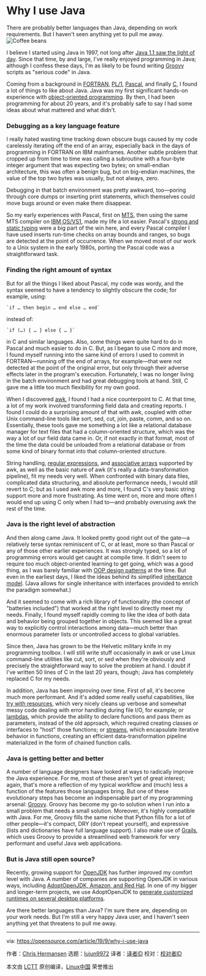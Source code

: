 [#]: collector: (lujun9972)
[#]: translator: (wxy)
[#]: reviewer: ( )
[#]: publisher: ( )
[#]: url: ( )
[#]: subject: (Why I use Java)
[#]: via: (https://opensource.com/article/19/9/why-i-use-java)
[#]: author: (Chris Hermansen https://opensource.com/users/clhermansen)

Why I use Java
======
There are probably better languages than Java, depending on work
requirements. But I haven't seen anything yet to pull me away.
![Coffee beans][1]

I believe I started using Java in 1997, not long after [Java 1.1 saw the light of day][2]. Since that time, by and large, I've really enjoyed programming in Java; although I confess these days, I'm as likely to be found writing [Groovy][3] scripts as "serious code" in Java.

Coming from a background in [FORTRAN][4], [PL/1][5], [Pascal][6], and finally [C][7], I found a lot of things to like about Java. Java was my first significant hands-on experience with [object-oriented programming][8]. By then, I had been programming for about 20 years, and it's probably safe to say I had some ideas about what mattered and what didn't.

### Debugging as a key language feature

I really hated wasting time tracking down obscure bugs caused by my code carelessly iterating off the end of an array, especially back in the days of programming in FORTRAN on IBM mainframes. Another subtle problem that cropped up from time to time was calling a subroutine with a four-byte integer argument that was expecting two bytes; on small-endian architecture, this was often a benign bug, but on big-endian machines, the value of the top two bytes was usually, but not always, zero.

Debugging in that batch environment was pretty awkward, too—poring through core dumps or inserting print statements, which themselves could move bugs around or even make them disappear.

So my early experiences with Pascal, first on [MTS][9], then using the same MTS compiler on [IBM OS/VS1][10], made my life a lot easier. Pascal's [strong and static typing][11] were a big part of the win here, and every Pascal compiler I have used inserts run-time checks on array bounds and ranges, so bugs are detected at the point of occurrence. When we moved most of our work to a Unix system in the early 1980s, porting the Pascal code was a straightforward task.

### Finding the right amount of syntax

But for all the things I liked about Pascal, my code was wordy, and the syntax seemed to have a tendency to slightly obscure the code; for example, using:


```
`if … then begin … end else … end`
```

instead of:


```
`if (…) { … } else { … }`
```

in C and similar languages. Also, some things were quite hard to do in Pascal and much easier to do in C. But, as I began to use C more and more, I found myself running into the same kind of errors I used to commit in FORTRAN—running off the end of arrays, for example—that were not detected at the point of the original error, but only through their adverse effects later in the program's execution. Fortunately, I was no longer living in the batch environment and had great debugging tools at hand. Still, C gave me a little too much flexibility for my own good.

When I discovered [awk][12], I found I had a nice counterpoint to C. At that time, a lot of my work involved transforming field data and creating reports. I found I could do a surprising amount of that with awk, coupled with other Unix command-line tools like sort, sed, cut, join, paste, comm, and so on. Essentially, these tools gave me something a lot like a relational database manager for text files that had a column-oriented structure, which was the way a lot of our field data came in. Or, if not exactly in that format, most of the time the data could be unloaded from a relational database or from some kind of binary format into that column-oriented structure.

String handling, [regular expressions][13], and [associative arrays][14] supported by awk, as well as the basic nature of awk (it's really a data-transformation pipeline), fit my needs very well. When confronted with binary data files, complicated data structuring, and absolute performance needs, I would still revert to C; but as I used awk more and more, I found C's very basic string support more and more frustrating. As time went on, more and more often I would end up using C only when I had to—and probably overusing awk the rest of the time.

### Java is the right level of abstraction

And then along came Java. It looked pretty good right out of the gate—a relatively terse syntax reminiscent of C, or at least, more so than Pascal or any of those other earlier experiences. It was strongly typed, so a lot of programming errors would get caught at compile time. It didn't seem to require too much object-oriented learning to get going, which was a good thing, as I was barely familiar with [OOP design patterns][15] at the time. But even in the earliest days, I liked the ideas behind its simplified [inheritance model][16]. (Java allows for single inheritance with interfaces provided to enrich the paradigm somewhat.)

And it seemed to come with a rich library of functionality (the concept of "batteries included") that worked at the right level to directly meet my needs. Finally, I found myself rapidly coming to like the idea of both data and behavior being grouped together in objects. This seemed like a great way to explicitly control interactions among data—much better than enormous parameter lists or uncontrolled access to global variables.

Since then, Java has grown to be the Helvetic military knife in my programming toolbox. I will still write stuff occasionally in awk or use Linux command-line utilities like cut, sort, or sed when they're obviously and precisely the straightforward way to solve the problem at hand. I doubt if I've written 50 lines of C in the last 20 years, though; Java has completely replaced C for my needs.

In addition, Java has been improving over time. First of all, it's become much more performant. And it's added some really useful capabilities, like [try with resources][17], which very nicely cleans up verbose and somewhat messy code dealing with error handling during file I/O, for example; or [lambdas][18], which provide the ability to declare functions and pass them as parameters, instead of the old approach, which required creating classes or interfaces to "host" those functions; or [streams][19], which encapsulate iterative behavior in functions, creating an efficient data-transformation pipeline materialized in the form of chained function calls.

### Java is getting better and better

A number of language designers have looked at ways to radically improve the Java experience. For me, most of these aren't yet of great interest; again, that's more a reflection of my typical workflow and (much) less a function of the features those languages bring. But one of these evolutionary steps has become an indispensable part of my programming arsenal: [Groovy][20]. Groovy has become my go-to solution when I run into a small problem that needs a small solution. Moreover, it's highly compatible with Java. For me, Groovy fills the same niche that Python fills for a lot of other people—it's compact, DRY (don't repeat yourself), and expressive (lists and dictionaries have full language support). I also make use of [Grails][21], which uses Groovy to provide a streamlined web framework for very performant and useful Java web applications.

### But is Java still open source?

Recently, growing support for [OpenJDK][22] has further improved my comfort level with Java. A number of companies are supporting OpenJDK in various ways, including [AdoptOpenJDK, Amazon, and Red Hat][23]. In one of my bigger and longer-term projects, we use AdoptOpenJDK to [generate customized runtimes on several desktop platforms][24].

Are there better languages than Java? I'm sure there are, depending on your work needs. But I'm still a very happy Java user, and I haven't seen anything yet that threatens to pull me away.

--------------------------------------------------------------------------------

via: https://opensource.com/article/19/9/why-i-use-java

作者：[Chris Hermansen][a]
选题：[lujun9972][b]
译者：[译者ID](https://github.com/译者ID)
校对：[校对者ID](https://github.com/校对者ID)

本文由 [LCTT](https://github.com/LCTT/TranslateProject) 原创编译，[Linux中国](https://linux.cn/) 荣誉推出

[a]: https://opensource.com/users/clhermansen
[b]: https://github.com/lujun9972
[1]: https://opensource.com/sites/default/files/styles/image-full-size/public/lead-images/java-coffee-beans.jpg?itok=3hkjX5We (Coffee beans)
[2]: https://en.wikipedia.org/wiki/Java_version_history
[3]: https://en.wikipedia.org/wiki/Apache_Groovy
[4]: https://en.wikipedia.org/wiki/Fortran
[5]: https://en.wikipedia.org/wiki/PL/I
[6]: https://en.wikipedia.org/wiki/Pascal_(programming_language)
[7]: https://en.wikipedia.org/wiki/C_(programming_language)
[8]: https://en.wikipedia.org/wiki/Object-oriented_programming
[9]: https://en.wikipedia.org/wiki/Michigan_Terminal_System
[10]: https://en.wikipedia.org/wiki/OS/VS1
[11]: https://stackoverflow.com/questions/11889602/difference-between-strong-vs-static-typing-and-weak-vs-dynamic-typing
[12]: https://en.wikipedia.org/wiki/AWK
[13]: https://en.wikipedia.org/wiki/Regular_expression
[14]: https://en.wikipedia.org/wiki/Associative_array
[15]: https://opensource.com/article/19/7/understanding-software-design-patterns
[16]: https://www.w3schools.com/java/java_inheritance.asp
[17]: https://www.baeldung.com/java-try-with-resources
[18]: https://www.baeldung.com/java-8-lambda-expressions-tips
[19]: https://www.tutorialspoint.com/java8/java8_streams
[20]: https://groovy-lang.org/
[21]: https://grails.org/
[22]: https://openjdk.java.net/
[23]: https://en.wikipedia.org/wiki/OpenJDK
[24]: https://opensource.com/article/19/4/java-se-11-removing-jnlp
